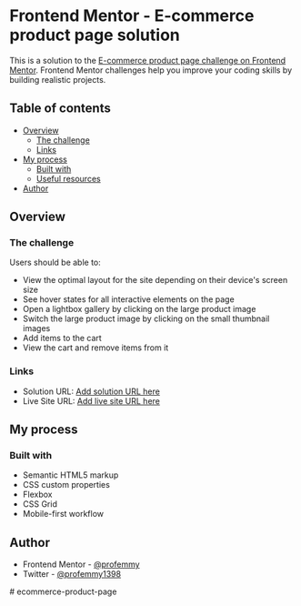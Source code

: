 # Frontend Mentor - E-commerce product page solution

This is a solution to the [E-commerce product page challenge on Frontend Mentor](https://www.frontendmentor.io/challenges/ecommerce-product-page-UPsZ9MJp6). Frontend Mentor challenges help you improve your coding skills by building realistic projects.

## Table of contents

- [Overview](#overview)
  - [The challenge](#the-challenge)
  - [Links](#links)
- [My process](#my-process)
  - [Built with](#built-with)
  - [Useful resources](#useful-resources)
- [Author](#author)


## Overview

### The challenge

Users should be able to:

- View the optimal layout for the site depending on their device's screen size
- See hover states for all interactive elements on the page
- Open a lightbox gallery by clicking on the large product image
- Switch the large product image by clicking on the small thumbnail images
- Add items to the cart
- View the cart and remove items from it



### Links

- Solution URL: [Add solution URL here](https://your-solution-url.com)
- Live Site URL: [Add live site URL here](https://profemmy.github.io/ecommerce-page/)

## My process

### Built with

- Semantic HTML5 markup
- CSS custom properties
- Flexbox
- CSS Grid
- Mobile-first workflow



## Author

- Frontend Mentor - [@profemmy](https://www.frontendmentor.io/profile/profemmy)
- Twitter - [@profemmy1398](https://www.twitter.com/profemmy1398)


#   e c o m m e r c e - p r o d u c t - p a g e  
 